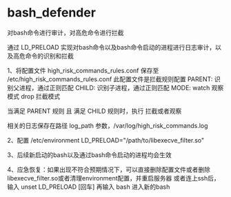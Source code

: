 # bash_defender
对bash命令进行审计，对高危命令进行拦截

通过 LD_PRELOAD 实现对bash命令以及bash命令启动的进程进行日志审计，以及高危命令的识别和拦截

1、将配置文件 high_risk_commands_rules.conf 保存至 /etc/high_risk_commands_rules.conf
  此配置文件是拦截规则配置
  PARENT: 识别父进程，通过正则匹配
  CHILD:  识别子进程，通过正则匹配
  MODE:   watch 观察模式
          drop  拦截模式

  当满足 PARENT 规则 且 满足 CHILD 规则时，执行 拦截或者观察

  相关的日志保存在路径 log_path 参数，/var/log/high_risk_commands.log

2、配置 /etc/environment
  LD_PRELOAD="/path/to/libexecve_filter.so"


3、后续新启动的bash以及通过bash命令启动的进程均会生效

4、应急恢复：如果出现不符合预期情况下，可以直接删除配置文件或者删除libexecve_filter.so或者清理environment配置，并重启服务器
           或者连上ssh后， 输入 unset LD_PRELOAD [回车]  再输入 bash 进入新的bash
